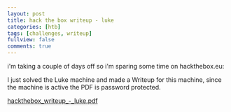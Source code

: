 ```yaml
---
layout: post
title: hack the box writeup - luke
categories: [htb]
tags: [challenges, writeup]
fullview: false
comments: true
---
```

i'm taking a couple of days off so i'm sparing some time on hackthebox.eu:

I just solved the Luke machine and made a Writeup for this machine, since the machine is active the PDF is password protected.

[hackthebox_writeup_-_luke.pdf](https://keybase.pub/razlupercio/writeup/hackthebox_writeup_-_luke.pdf)

